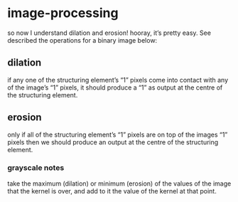 # image-processing
so now I understand dilation and erosion! hooray, it’s pretty easy. See described the operations for a binary image below:

## dilation
if any one of the structuring element’s “1” pixels come into contact with any of the image’s “1” pixels, it should produce a “1” as output at the centre of the structuring element.

## erosion
only if all of the structuring element’s “1” pixels are on top of the images “1” pixels then we should produce an output at the centre of the structuring element.

### grayscale notes
take the maximum (dilation) or minimum (erosion) of the values of the image that the kernel is over, and add to it the value of the kernel at that point.
